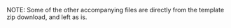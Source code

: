 NOTE: Some of the other accompanying files are directly from the template zip 
      download, and left as is.
